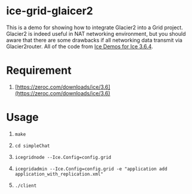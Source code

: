 # ice-grid-glaicer2

This is a demo for showing how to integrate Glacier2 into a Grid project. Glacier2 is indeed useful in NAT networking environment, but you should aware that there are some drawbacks if all networking data transmit via Glacier2router. All of the code from [Ice Demos for Ice 3.6.4](https://github.com/zeroc-ice/ice-demos/releases/tag/v3.6.4).

# Requirement

1. [https://zeroc.com/downloads/ice/3.6](https://zeroc.com/downloads/ice/3.6)

# Usage 

1. ```make```

2. ```cd simpleChat```

3. ```icegridnode --Ice.Config=config.grid```

4. ```icegridadmin --Ice.Config=config.grid -e "application add application_with_replication.xml"```

5. ```./client```

